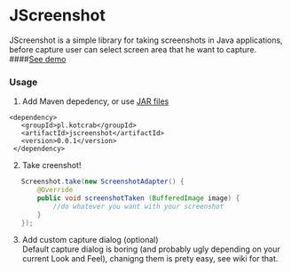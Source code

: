 JScreenshot
===========

JScreenshot is a simple library for taking screenshots in Java applications, before capture user can select screen area that he want to capture.  
####[See demo](https://raw.githubusercontent.com/kotcrab/JScreenshot/master/usage-demo.gif)

### Usage

1. Add Maven depedency, or use [JAR files](https://github.com/kotcrab/JScreenshot/releases)

 ```
 <dependency>
	<groupId>pl.kotcrab</groupId>
	<artifactId>jscreenshot</artifactId>
 	<version>0.0.1</version>
  </dependency>
 ```
2. Take creenshot!

 ```java
	Screenshot.take(new ScreenshotAdapter() {
		@Override
		public void screenshotTaken (BufferedImage image) {
			//do whatever you want with your screenshot
		}
	});
 ```

3. Add custom capture dialog (optional)  
Default capture dialog is boring (and probably ugly depending on your current Look and Feel), chanigng them is prety easy, see wiki for that.
